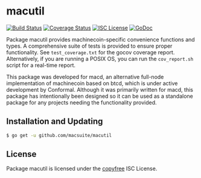 macutil
=======

[![Build Status](http://img.shields.io/travis/macsuite/macutil.svg)](https://travis-ci.org/macsuite/macutil) 
[![Coverage Status](http://img.shields.io/coveralls/macsuite/macutil.svg)](https://coveralls.io/r/macsuite/macutil?branch=master) 
[![ISC License](http://img.shields.io/badge/license-ISC-blue.svg)](http://copyfree.org)
[![GoDoc](http://img.shields.io/badge/godoc-reference-blue.svg)](http://godoc.org/github.com/macsuite/macutil)

Package macutil provides machinecoin-specific convenience functions and types.
A comprehensive suite of tests is provided to ensure proper functionality.  See
`test_coverage.txt` for the gocov coverage report.  Alternatively, if you are
running a POSIX OS, you can run the `cov_report.sh` script for a real-time
report.

This package was developed for macd, an alternative full-node implementation of
machinecoin based on btcd, which is under active development by Conformal.
Although it was primarily written for macd, this package has intentionally been
designed so it can be used as a standalone package for any projects needing the
functionality provided.

## Installation and Updating

```bash
$ go get -u github.com/macsuite/macutil
```

## License

Package macutil is licensed under the [copyfree](http://copyfree.org) ISC
License.
